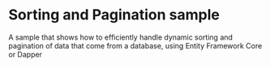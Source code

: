 # Sorting and Pagination sample
A sample that shows how to efficiently handle dynamic sorting and pagination of data that come from a database, using Entity Framework Core or Dapper
